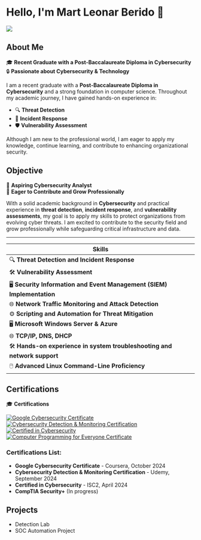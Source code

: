 # Hello, I'm **Mart Leonar Berido** 👋
<a href="https://www.linkedin.com/in/martberido"><img src="https://img.shields.io/badge/-LinkedIn-0072b1?&style=for-the-badge&logo=linkedin&logoColor=white" /></a>

## About Me

🎓 **Recent Graduate with a Post-Baccalaureate Diploma in Cybersecurity**  
🔒 **Passionate about Cybersecurity & Technology**  

I am a recent graduate with a **Post-Baccalaureate Diploma in Cybersecurity** and a strong foundation in computer science. Throughout my academic journey, I have gained hands-on experience in:

- 🔍 **Threat Detection**  
- 🚨 **Incident Response**  
- 🛡️ **Vulnerability Assessment**  

Although I am new to the professional world, I am eager to apply my knowledge, continue learning, and contribute to enhancing organizational security.

## Objective

🚀 **Aspiring Cybersecurity Analyst**  
💼 **Eager to Contribute and Grow Professionally**  

With a solid academic background in **Cybersecurity** and practical experience in **threat detection**, **incident response**, and **vulnerability assessments**, my goal is to apply my skills to protect organizations from evolving cyber threats. I am excited to contribute to the security field and grow professionally while safeguarding critical infrastructure and data.

---

| Skills                                    |
|-----------------------------------------------|
| 🔍 **Threat Detection and Incident Response** |
| 🛠️ **Vulnerability Assessment**               |
| 🖥️ **Security Information and Event Management (SIEM) Implementation** |
| 🌐 **Network Traffic Monitoring and Attack Detection** |
| ⚙️ **Scripting and Automation for Threat Mitigation** |
| 🖥️ **Microsoft Windows Server & Azure**      |
| 🌐 **TCP/IP, DNS, DHCP**                     |
| 🛠️ **Hands-on experience in system troubleshooting and network support** |
| 🖱️ **Advanced Linux Command-Line Proficiency**|

## Certifications

🎓 **Certifications**  
<div>
  <a href="Certifications/GoogleCybersecurityCertificate.pdf">
    <img src="https://img.shields.io/badge/-Google%20Cybersecurity%20Certificate%20-%2300A9E0?&style=for-the-badge&logo=Coursera&logoColor=white" alt="Google Cybersecurity Certificate" />
  </a>
  <a href="Certifications/Cybersecurity%20Monitoring%20and%20Detection%20Lab.pdf">
    <img src="https://img.shields.io/badge/-Cybersecurity%20Detection%20%26%20Monitoring%20Certification%20-%230081C0?&style=for-the-badge&logo=Udemy&logoColor=white" alt="Cybersecurity Detection & Monitoring Certification" />
  </a>
  <a href="Certifications/Certified%20in%20Cybersecurity.pdf">
    <img src="https://img.shields.io/badge/-Certified%20in%20Cybersecurity%20-%230084B8?&style=for-the-badge&logo=ISC2&logoColor=white" alt="Certified in Cybersecurity" />
  </a>
  <a href="Certifications/Computer%20Programming%20for%20Everyone%20-%20Certificate.pdf">
    <img src="https://img.shields.io/badge/-Computer%20Programming%20for%20Everyone%20Certificate%20-%2300A9E0?&style=for-the-badge&logo=Coursera&logoColor=white" alt="Computer Programming for Everyone Certificate" />
  </a>
</div>



### Certifications List:
- **Google Cybersecurity Certificate** - Coursera, October 2024
- **Cybersecurity Detection & Monitoring Certification** - Udemy, September 2024
- **Certified in Cybersecurity** - ISC2, April 2024
- **CompTIA Security+** (In progress)


## Projects
- Detection Lab
- SOC Automation Project
